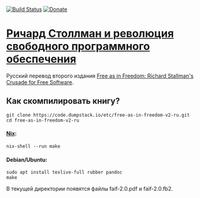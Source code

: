 [![Build Status](https://travis-ci.org/jollheef/free-as-in-freedom-v2-ru.svg?branch=master)](https://travis-ci.org/jollheef/free-as-in-freedom-v2-ru)
[![Donate](https://img.shields.io/badge/Donate-BitCoin-green.svg)](https://blockchair.com/bitcoin/address/bc1q23fyuq7kmngrgqgp6yq9hk8a5q460f39m8nv87)

# [Ричард Столлман и революция свободного программного обеспечения](https://code.dumpstack.io/etc/free-as-in-freedom-v2-ru)

Русский перевод второго издания [Free as in Freedom: Richard Stallman's Crusade for Free Software](https://www.fsf.org/faif/).

## Как скомпилировать книгу?

	git clone https://code.dumpstack.io/etc/free-as-in-freedom-v2-ru.git
	cd free-as-in-freedom-v2-ru

#### [Nix](https://nixos.org/nix/download.html):

    nix-shell --run make

#### Debian/Ubuntu:

    sudo apt install texlive-full rubber pandoc
    make

В текущей директории появятся файлы faif-2.0.pdf и faif-2.0.fb2.
